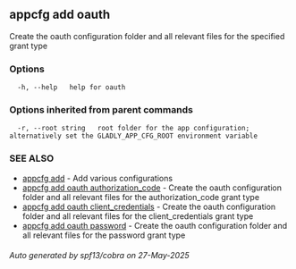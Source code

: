 ## appcfg add oauth

Create the oauth configuration folder and all relevant files for the specified grant type

### Options

```
  -h, --help   help for oauth
```

### Options inherited from parent commands

```
  -r, --root string   root folder for the app configuration; alternatively set the GLADLY_APP_CFG_ROOT environment variable
```

### SEE ALSO

* [appcfg add](appcfg_add.md)	 - Add various configurations
* [appcfg add oauth authorization_code](appcfg_add_oauth_authorization_code.md)	 - Create the oauth configuration folder and all relevant files for the authorization_code grant type
* [appcfg add oauth client_credentials](appcfg_add_oauth_client_credentials.md)	 - Create the oauth configuration folder and all relevant files for the client_credentials grant type
* [appcfg add oauth password](appcfg_add_oauth_password.md)	 - Create the oauth configuration folder and all relevant files for the password grant type

###### Auto generated by spf13/cobra on 27-May-2025
